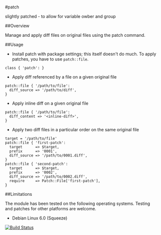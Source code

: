 #patch

slightly patched - to allow for variable owber and group

##Overview

Manage and apply diff files on original files using the patch command.

##Usage

* Install patch with package settings; this itself doesn't do much. To apply patches, you have to use `patch::file`.
```
class { 'patch': }
```

* Apply diff referenced by a file on a given original file
```
patch::file { '/path/to/file':
  diff_source => '/path/to/diff',
}
```

* Apply inline diff on a given original file
```
patch::file { '/path/to/file':
  diff_content => '<inline-diff>',
}
```

* Apply two diff files in a particular order on the same original file
```
target = '/path/to/file'
patch::file { 'first-patch':
  target      => $target,
  prefix      => '0001',
  diff_source => '/path/to/0001.diff',
}
patch::file { 'second-patch':
  target      => $target,
  prefix      => '0002',
  diff_source => '/path/to/0002.diff',
  require     => Patch::File['first-patch'],
}
```

##Limitations

The module has been tested on the following operating systems. Testing and patches for other platforms are welcome.

* Debian Linux 6.0 (Squeeze)

[![Build Status](https://travis-ci.org/tohuwabohu/tohuwabohu-patch.png?branch=master)](https://travis-ci.org/tohuwabohu/tohuwabohu-patch)
